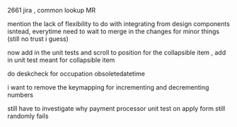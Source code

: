 2661 jira , common lookup MR

mention the lack of flexibility to do with integrating from design components isntead, everytime need to wait to merge in the changes for minor things (still no trust i guess)

now add in the unit tests and scroll to position for the collapsible item
, add in unit test meant for collapsible item

do deskcheck for occupation obsoletedatetime

i want to remove the keymapping for incrementing and decrementing numbers

still have to investigate why payment processor unit test on apply form still randomly fails